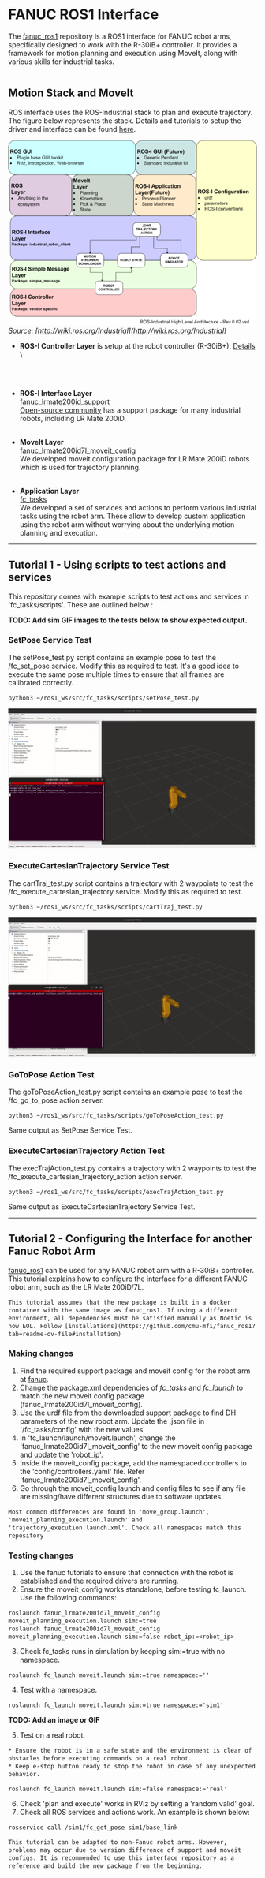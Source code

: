 # FANUC ROS1 Interface

The <a href="https://github.com/cmu-mfi/fanuc_ros1" class="inline-button"><i class="fab fa-github"></i>fanuc_ros1</a> repository is a ROS1 interface for FANUC robot arms, specifically designed to work with the R-30iB+ controller. It provides a framework for motion planning and execution using MoveIt, along with various skills for industrial tasks.

```{contents}
```

## Motion Stack and MoveIt 

ROS interface uses the ROS-Industrial stack to plan and execute trajectory. The figure below represents the stack. Details and tutorials to setup the driver and interface can be found [here](http://wiki.ros.org/fanuc/Tutorials).

![MotoROS](../files/ros_industrial_architecture.png)
*Source: [http://wiki.ros.org/Industrial](http://wiki.ros.org/Industrial)*

- **ROS-I Controller Layer** is setup at the robot controller (R-30iB+). [Details](https://wiki.ros.org/fanuc/Tutorials/hydro/Installation) \

</br></br>

- **ROS-I Interface Layer** \
[fanuc_lrmate200id_support](https://github.com/cmu-mfi/fanuc_ros1/tree/main/fanuc_lrmate200id_support) \
[Open-source community](http://wiki.ros.org/fanuc) has a support package for many industrial robots, including LR Mate 200iD.
</br></br>

- **MoveIt Layer** \
[fanuc_lrmate200id7l_moveit_config](https://github.com/cmu-mfi/fanuc_ros1/tree/main/fanuc_lrmate200id7l_moveit_config) \
We developed moveit configuration package for LR Mate 200iD robots which is used for trajectory planning.
</br></br>

- **Application Layer** \
[fc_tasks](https://github.com/cmu-mfi/fanuc_ros1/tree/main/fc_tasks) \
We developed a set of services and actions to perform various industrial tasks using the robot arm. These allow to develop custom application using the robot arm without worrying about the underlying motion planning and execution.

<hr>

## Tutorial 1 - Using scripts to test actions and services 

This repository comes with example scripts to test actions and services in 'fc_tasks/scripts'. These are outlined below :


**TODO: Add sim GIF images to the tests below to show expected output.**

### SetPose Service Test
The setPose_test.py script contains an example pose to test the /fc_set_pose service. Modify this as required to test. It's a good idea to execute the same pose multiple times to ensure that all frames are calibrated correctly. 
```shell
python3 ~/ros1_ws/src/fc_tasks/scripts/setPose_test.py
```
![SetPose](../files/setPoseService.gif)

### ExecuteCartesianTrajectory Service Test
The cartTraj_test.py script contains a trajectory with 2 waypoints to test the /fc_execute_cartesian_trajectory service. Modify this as required to test. 
```shell
python3 ~/ros1_ws/src/fc_tasks/scripts/cartTraj_test.py
```
![CartTraj](../files/cartTrajService.gif)

### GoToPose Action Test 
The goToPoseAction_test.py script contains an example pose to test the /fc_go_to_pose action server. 
```shell
python3 ~/ros1_ws/src/fc_tasks/scripts/goToPoseAction_test.py
```
Same output as SetPose Service Test.
### ExecuteCartesianTrajectory Action Test 
The execTrajAction_test.py contains a trajectory with 2 waypoints to test the /fc_execute_cartesian_trajectory_action action server. 
```shell
python3 ~/ros1_ws/src/fc_tasks/scripts/execTrajAction_test.py
```
Same output as ExecuteCartesianTrajectory Service Test.

<hr>

## Tutorial 2 - Configuring the Interface for another Fanuc Robot Arm

<a href="https://github.com/cmu-mfi/fanuc_ros1" class="inline-button"><i class="fab fa-github"></i>fanuc_ros1</a> can be used for any FANUC robot arm with a R-30iB+ controller. This tutorial explains how to configure the interface for a different FANUC robot arm, such as the LR Mate 200iD/7L.

```{note}
This tutorial assumes that the new package is built in a docker container with the same image as fanuc_ros1. If using a different environment, all dependencies must be satisfied manually as Noetic is now EOL. Follow [installations](https://github.com/cmu-mfi/fanuc_ros1?tab=readme-ov-file#installation)
```

### Making changes

1. Find the required support package and moveit config for the robot arm at [fanuc](https://github.com/ros-industrial/fanuc). 
2. Change the package.xml dependencies of <i>fc_tasks</i> and <i>fc_launch</i> to match the new moveit config package (fanuc_lrmate200id7l_moveit_config).
3. Use the urdf file from the downloaded support package to find DH parameters of the new robot arm. Update the .json file in '/fc_tasks/config' with the new values. 
4. In 'fc_launch/launch/moveit.launch', change the 'fanuc_lrmate200id7l_moveit_config' to the new moveit config package and update the 'robot_ip'.
5. Inside the moveit_config package, add the namespaced controllers to the 'config/controllers.yaml' file. Refer 'fanuc_lrmate200id7l_moveit_config'. 
6. Go through the moveit_config launch and config files to see if any file are missing/have different structures due to software updates. 

<!-- **TODO: Add a PR to the fanuc_ros1 repository by doing the above changes for a new robot arm.** -->

```{note}
Most common differences are found in 'move_group.launch', 'moveit_planning_execution.launch' and 'trajectory_execution.launch.xml'. Check all namespaces match this repository
```

### Testing changes

1. Use the fanuc tutorials to ensure that connection with the robot is established and the required drivers are running. 
2. Ensure the moveit_config works standalone, before testing fc_launch. Use the following commands: 

```shell
roslaunch fanuc_lrmate200id7l_moveit_config moveit_planning_execution.launch sim:=true 
roslaunch fanuc_lrmate200id7l_moveit_config moveit_planning_execution.launch sim:=false robot_ip:=<robot_ip>
```
3. Check fc_tasks runs in simulation by keeping sim:=true with no namespace. 

```shell
roslaunch fc_launch moveit.launch sim:=true namespace:=''
```
4. Test with a namespace.

```shell
roslaunch fc_launch moveit.launch sim:=true namespace:='sim1'
```

**TODO: Add an image or GIF**


5. Test on a real robot. 

```{warning}
* Ensure the robot is in a safe state and the environment is clear of obstacles before executing commands on a real robot.
* Keep e-stop button ready to stop the robot in case of any unexpected behavior.
```

```shell
roslaunch fc_launch moveit.launch sim:=false namespace:='real'
```
6. Check 'plan and execute' works in RViz by setting a 'random valid' goal. 
7. Check all ROS services and actions work. An example is shown below:

```shell
rosservice call /sim1/fc_get_pose sim1/base_link 
```

```{note}
This tutorial can be adapted to non-Fanuc robot arms. However, problems may occur due to version difference of support and moveit configs. It is recommended to use this interface repository as a reference and build the new package from the beginning. 
```